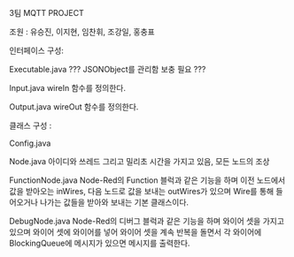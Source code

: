 3팀 MQTT PROJECT

조원 : 유승진, 이지현, 임찬휘, 조강일, 홍충표

인터페이스 구성:

Executable.java
???
JSONObject를 관리함
보충 필요
???

Input.java
wireIn 함수를 정의한다.

Output.java
wireOut 함수를 정의한다.

클래스 구성 :

Config.java


Node.java
아이디와 쓰레드 그리고 밀리초 시간을 가지고 있음,
모든 노드의 조상

FunctionNode.java
Node-Red의 Function 블럭과 같은 기능을 하며
이전 노드에서 값을 받아오는 inWires,
다음 노드로 값을 보내는 outWires가 있으며
Wire를 통해 들어오거나 나가는 값들을 받아와 보내는 기본 클래스이다.

DebugNode.java
Node-Red의 디버그 블럭과 같은 기능을 하며
와이어 셋을 가지고 있으며
와이어 셋에 와이어를 넣어
와이어 셋을 계속 반복을 돌면서 각 와이어에 BlockingQueue에 메시지가 있으면 메시지를 출력한다.

